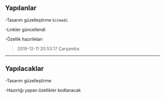 ## Yapılanlar
-Tasarım güzelleştirme `bitmedi`

-Linkler güncellendi

-Özellik hazırlıkları
> 2019-12-11 20:53:17 Çarşamba

------------
## Yapılacaklar
-Tasarım güzelleştirme

-Hazırlığı yapan özellikler kodlanacak